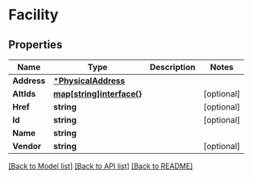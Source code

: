 # Facility

## Properties
Name | Type | Description | Notes
------------ | ------------- | ------------- | -------------
**Address** | [***PhysicalAddress**](PhysicalAddress.md) |  | 
**AltIds** | [**map[string]interface{}**](interface{}.md) |  | [optional] 
**Href** | **string** |  | [optional] 
**Id** | **string** |  | [optional] 
**Name** | **string** |  | 
**Vendor** | **string** |  | [optional] 

[[Back to Model list]](../README.md#documentation-for-models) [[Back to API list]](../README.md#documentation-for-api-endpoints) [[Back to README]](../README.md)


